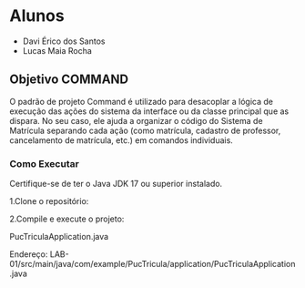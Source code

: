 # Alunos
- Davi Érico dos Santos
- Lucas Maia Rocha

## Objetivo COMMAND

O padrão de projeto Command é utilizado para desacoplar a lógica de execução das ações do sistema da interface ou da classe principal que as dispara. No seu caso, ele ajuda a organizar o código do Sistema de Matrícula separando cada ação (como matrícula, cadastro de professor, cancelamento de matrícula, etc.) em comandos individuais.

### Como Executar

Certifique-se de ter o Java JDK 17 ou superior instalado.

1.Clone o repositório:

2.Compile e execute o projeto:

PucTriculaApplication.java

Endereço: LAB-01/src/main/java/com/example/PucTricula/application/PucTriculaApplication.java